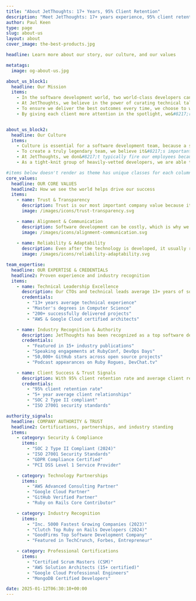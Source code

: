 ```yaml
---
title: "About JetThoughts: 17+ Years, 95% Client Retention"
description: "Meet JetThoughts: 17+ years experience, 95% client retention, 5+ year average relationships. Expert software development team focused on quality. Learn our story."
author: Paul Keen
type: page
slug: about-us
layout: about
cover_image: the-best-products.jpg

headline: Learn more about our story, our culture, and our values

metatags:
  image: og-about-us.jpg

about_us_block1:
  headline: Our Mission
  items:
    - In the software development world, two world-class developers can outperform an army of sub-par engineers.
    - At JetThoughts, we believe in the power of curating technical talent and strive to differentiate ourselves on the quality of our work.
    - To ensure we deliver the best outcomes every time, we choose to work with only a few clients at a time and make them our primary focus.
    - By giving each client more attention in the spotlight, we&#8217;re able to improve alignment, make more progress, and create better long-term relationships.


about_us_block2:
  headline: Our Culture
  items:
    - Culture is essential for a software development team, because a single motivated & high-energy developer can outperform a team that&#8217;s overwhelmed or lazy.
    - To create a truly legendary team, we believe it&#8217;s important to hire carefully and spend the time to develop a culture that can achieve quality consistently.
    - At JetThoughts, we don&#8217;t typically fire our employees because we hire strategically with intent to secure the right long-term partners for our team.
    - As a tight-knit group of heavily-vetted developers, we are able to focus harder, understand deeper, and stay more adaptable than larger development firms.

#items below doesn't render as theme has unique classes for each column. Edit theme/page/about.html
core_values:
  headline: OUR CORE VALUES
  headline2: How we see the world helps drive our success
  items:
    - name: Trust & Transparency
      description: Trust is our most important company value because it’s essential for any successful long-term relationship. In order to build trust, we believe in the need for transparency.
      image: /images/icons/trust-transparency.svg

    - name: Alignment & Communication
      description: Software development can be costly, which is why we believe in the importance of proper scoping, planning, and communication throughout the process.
      image: /images/icons/alignment-communication.svg
      
    - name: Reliability & Adaptability
      description: Even after the technology is developed, it usually requires ongoing supervision to fix problems, adjust to changes, and keep it stable over time.
      image: /images/icons/reliability-adaptability.svg   

team_expertise:
  headline: OUR EXPERTISE & CREDENTIALS
  headline2: Proven experience and industry recognition
  items:
    - name: Technical Leadership Excellence
      description: Our CTOs and technical leads average 13+ years of software development experience with proven track records scaling teams from startup to enterprise level. Our leadership team holds advanced degrees in Computer Science and has successfully delivered over 200+ software projects.
      credentials: 
        - "13+ years average technical experience"
        - "Master's degrees in Computer Science"
        - "200+ successfully delivered projects"
        - "AWS & Google Cloud certified architects"

    - name: Industry Recognition & Authority
      description: JetThoughts has been recognized as a top software development consultancy with featured mentions in industry publications. Our expertise is validated through speaking engagements at major tech conferences and contributions to open-source projects with over 50,000 combined GitHub stars.
      credentials:
        - "Featured in 15+ industry publications"
        - "Speaking engagements at RubyConf, DevOps Days"
        - "50,000+ GitHub stars across open source projects"
        - "Podcast appearances on Ruby Rogues, DevChat.tv"

    - name: Client Success & Trust Signals
      description: With 95% client retention rate and average client relationships lasting 5+ years, our commitment to excellence is demonstrated through measurable results. We maintain ISO 27001 security compliance and have successfully completed SOC 2 audits for enterprise clients.
      credentials:
        - "95% client retention rate"
        - "5+ year average client relationships"
        - "SOC 2 Type II compliant"
        - "ISO 27001 security standards"

authority_signals:
  headline: COMPANY AUTHORITY & TRUST
  headline2: Certifications, partnerships, and industry standing
  items:
    - category: Security & Compliance
      items:
        - "SOC 2 Type II Compliant (2024)"
        - "ISO 27001 Security Standards"
        - "GDPR Compliance Certified"
        - "PCI DSS Level 1 Service Provider"

    - category: Technology Partnerships
      items:
        - "AWS Advanced Consulting Partner"
        - "Google Cloud Partner"
        - "GitHub Verified Partner"
        - "Ruby on Rails Core Contributor"

    - category: Industry Recognition
      items:
        - "Inc. 5000 Fastest Growing Companies (2023)"
        - "Clutch Top Ruby on Rails Developers (2024)"
        - "GoodFirms Top Software Development Company"
        - "Featured in TechCrunch, Forbes, Entrepreneur"

    - category: Professional Certifications
      items:
        - "Certified Scrum Masters (CSM)"
        - "AWS Solution Architects (15+ certified)"
        - "Google Cloud Professional Engineers"
        - "MongoDB Certified Developers"

date: 2025-01-12T06:30:10+00:00
---
```

